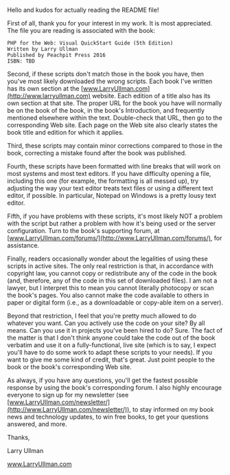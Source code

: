 Hello and kudos for actually reading the README file! 

First of all, thank you for your interest in my work. It is most appreciated. The file you are reading is associated with the book:

```
PHP for the Web: Visual QuickStart Guide (5th Edition)
Written by Larry Ullman
Published by Peachpit Press 2016
ISBN: TBD
```

Second, if these scripts don't match those in the book you have, then you've most likely downloaded the wrong scripts. Each book I've written has its own section at the [www.LarryUllman.com](http://www.larryullman.com) website. Each edition of a title also has its own section at that site. The proper URL for the book you have will normally be on the book of the book, in the book's Introduction, and frequently mentioned elsewhere within the text. Double-check that URL, then go to the corresponding Web site. Each page on the Web site also clearly states the book title and edition for which it applies.

Third, these scripts may contain minor corrections compared to those in the book, correcting a mistake found after the book was published.

Fourth, these scripts have been formatted with line breaks that will work on most systems and most text editors. If you have difficulty opening a file, including this one (for example, the formatting is all messed up), try adjusting the way your text editor treats text files or using a different text editor, if possible. In particular, Notepad on Windows is a pretty lousy text editor.

Fifth, if you have problems with these scripts, it's most likely NOT a problem with the script but rather a problem with how it's being used or the server configuration. Turn to the book's supporting forum, at [www.LarryUllman.com/forums/](http://www.LarryUllman.com/forums/), for assistance.

Finally, readers occasionally wonder about the legalities of using these scripts in active sites. The only real restriction is that, in accordance with copyright law, you cannot copy or redistribute any of the code in the book (and, therefore, any of the code in this set of downloaded files). I am not a lawyer, but I interpret this to mean you cannot literally photocopy or scan the book's pages. You also cannot make the code available to others in paper or digital form (i.e., as a downloadable or copy-able item on a server). 

Beyond that restriction, I feel that you're pretty much allowed to do whatever you want. Can you actively use the code on your site? By all means. Can you use it in projects you've been hired to do? Sure. The fact of the matter is that I don't think anyone could take the code out of the book verbatim and use it on a fully-functional, live site (which is to say, I expect you'll have to do some work to adapt these scripts to your needs). If you want to give me some kind of credit, that's great. Just point people to the book or the book's corresponding Web site.

As always, if you have any questions, you'll get the fastest possible response by using the book's corresponding forum. I also highly encourage everyone to sign up for my newsletter (see [www.LarryUllman.com/newsletter/](http://www.LarryUllman.com/newsletter/)), to stay informed on my book news and technology updates, to win free books, to get your questions answered, and more.

Thanks,

Larry Ullman

www.LarryUllman.com